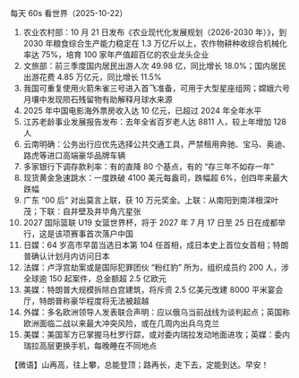 每天 60s 看世界（2025-10-22）

1. 农业农村部：10 月 21 日发布《农业现代化发展规划（2026-2030 年）》，到 2030 年粮食综合生产能力稳定在 1.3 万亿斤以上，农作物耕种收综合机械化率达 75%，培育 100 家年产值超百亿的农业龙头企业
2. 文旅部：前三季度国内居民出游人次 49.98 亿，同比增长 18.0%；国内居民出游花费 4.85 万亿元，同比增长 11.5%
3. 我国可重复使用火箭朱雀三号进入首飞准备，可用于大型星座组网；嫦娥六号月壤中发现陨石残留物有助解释月球水来源
4. 2025 年中国电影海外票房收入达 10 亿元，已超过 2024 年全年水平
5. 江苏老龄事业发展报告发布：去年全省百岁老人达 8811 人，较上年增加 128 人
6. 云南明确：公务出行应优先选择公共交通工具，严禁租用奔驰、宝马、奥迪、路虎等进口高端豪华品牌车辆
7. 多家银行下调存款利率：有的直降 80 个基点，有的 “存三年不如存一年”
8. 现货黄金急速跳水：一度跌破 4100 美元每盎司，跌幅超 6%，创四年来最大跌幅
9. 广东 “00 后” 对出莫言上联，获 10 万元奖金。上联：从南阳到南洋根深叶茂；下联：自井壁及井毕角亢星张
10. 2027 国际篮联 U19 女篮世界杯，将于 2027 年 7 月 17 日至 25 日在成都举行，这是该项赛事首次落户中国
11. 日媒：64 岁高市早苗当选日本第 104 任首相，成日本史上首位女首相；特朗普确认计划月内访问日本
12. 法媒：卢浮宫劫案或是国际犯罪团伙 “粉红豹” 所为，组织成员约 200 人，涉全球逾 150 起案件，总金额超 2.5 亿欧元
13. 美媒：特朗普大规模拆除白宫建筑，将斥资 2.5 亿美元改建 8000 平米宴会厅，特朗普称豪华程度将无法被超越
14. 外媒：多名欧洲领导人发表联合声明：应以俄乌当前战线为谈判起点；英国称欧洲面临二战以来最大冲突风险，或在几周内出兵乌克兰
15. 美媒：美国军方已掌握马杜罗行踪，或对委内瑞拉发动地面进攻；英媒：委内瑞拉高层更换手机，每晚睡在不同地点

【微语】山再高，往上攀，总能登顶；路再长，走下去，定能到达。早安！